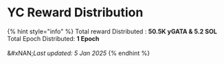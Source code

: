 # YC Reward Distribution

{% hint style="info" %}
Total reward Distributed : **50.5K yGATA & 5.2 SOL**\
Total Epoch Distributed: **1 Epoch**\
\
&#xNAN;_&#x4C;ast updated: 5 Jan 2025_
{% endhint %}
